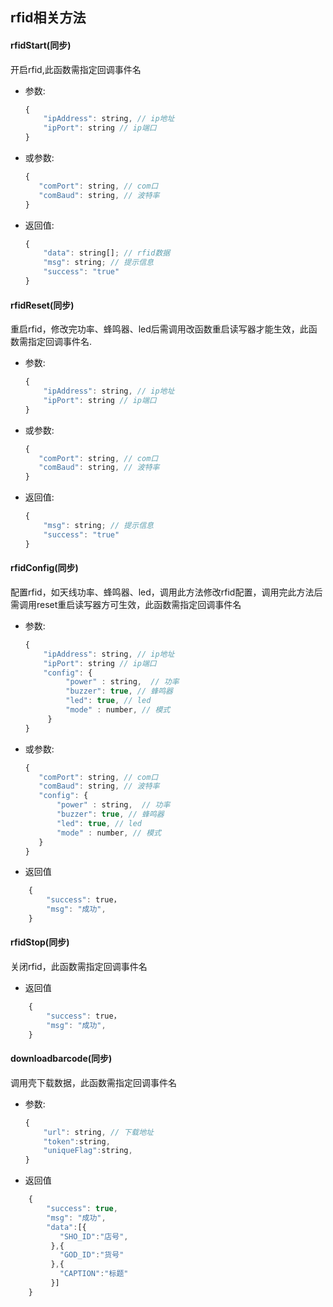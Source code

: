 ## rfid相关方法

#### rfidStart(同步)
开启rfid,此函数需指定回调事件名
* 参数:
    ```js
    {
        "ipAddress": string, // ip地址
        "ipPort": string // ip端口
    }
    ```
* 或参数:
     ```js
     {
        "comPort": string, // com口
        "comBaud": string, // 波特率
     }
     ```
* 返回值:
    ```js
    {
        "data": string[]; // rfid数据
        "msg": string; // 提示信息
        "success": "true"
    }
    ```

#### rfidReset(同步)
重启rfid，修改完功率、蜂鸣器、led后需调用改函数重启读写器才能生效，此函数需指定回调事件名.
* 参数:
    ```js
    {
        "ipAddress": string, // ip地址
        "ipPort": string // ip端口
    }
    ```
* 或参数:
     ```js
     {
        "comPort": string, // com口
        "comBaud": string, // 波特率
     }
     ```
* 返回值:
    ```js
    {
        "msg": string; // 提示信息
        "success": "true"
    }
    ```

#### rfidConfig(同步)
配置rfid，如天线功率、蜂鸣器、led，调用此方法修改rfid配置，调用完此方法后需调用reset重启读写器方可生效，此函数需指定回调事件名
* 参数:
    ```js
    {
        "ipAddress": string, // ip地址
        "ipPort": string // ip端口
        "config": {
             "power" : string,  // 功率
             "buzzer": true, // 蜂鸣器
             "led": true, // led
             "mode" : number, // 模式
         }
    }
    ```
* 或参数:
     ```js
     {
        "comPort": string, // com口
        "comBaud": string, // 波特率
        "config": {
            "power" : string,  // 功率
            "buzzer": true, // 蜂鸣器
            "led": true, // led
            "mode" : number, // 模式
        }
     }
     ```
* 返回值
```js
    {
        "success": true，
        "msg": "成功",
    }
```

#### rfidStop(同步)
关闭rfid，此函数需指定回调事件名
* 返回值
```js
    {
        "success": true，
        "msg": "成功",
    }
```

#### downloadbarcode(同步)
调用壳下载数据，此函数需指定回调事件名
* 参数:
    ```js
    {
        "url": string, // 下载地址
        "token":string, 
        "uniqueFlag":string,
    }
    ```
* 返回值
```js
    {
        "success": true,
        "msg": "成功",
        "data":[{
           "SHO_ID":"店号",
         },{
           "GOD_ID":"货号"
         },{
           "CAPTION":"标题"
         }]
    }
```
